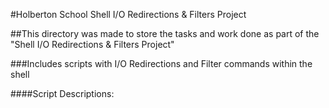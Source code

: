 #Holberton School Shell I/O Redirections & Filters Project

##This directory was made to store the tasks and work done as part of the "Shell I/O Redirections & Filters Project"

###Includes scripts with I/O Redirections and Filter commands within the shell

####Script Descriptions:
